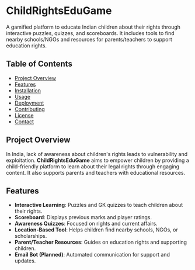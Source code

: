 # ChildRightsEduGame

A gamified platform to educate Indian children about their rights through interactive puzzles, quizzes, and scoreboards. It includes tools to find nearby schools/NGOs and resources for parents/teachers to support education rights.

## Table of Contents
- [Project Overview](#project-overview)
- [Features](#features)
- [Installation](#installation)
- [Usage](#usage)
- [Deployment](#deployment)
- [Contributing](#contributing)
- [License](#license)
- [Contact](#contact)

## Project Overview
In India, lack of awareness about children's rights leads to vulnerability and exploitation. **ChildRightsEduGame** aims to empower children by providing a child-friendly platform to learn about their legal rights through engaging content. It also supports parents and teachers with educational resources.

## Features
- **Interactive Learning**: Puzzles and GK quizzes to teach children about their rights.
- **Scoreboard**: Displays previous marks and player ratings.
- **Awareness Quizzes**: Focused on rights and current affairs.
- **Location-Based Tool**: Helps children find nearby schools, NGOs, or scholarships.
- **Parent/Teacher Resources**: Guides on education rights and supporting children.
- **Email Bot (Planned)**: Automated communication for support and updates.



